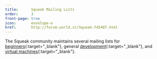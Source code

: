 ```yaml
---
title:      Squeak Mailing Lists
order:      3
front-page: true
icon:       envelope-o
href:       http://forum.world.st/Squeak-f45487.html
---
```

The Squeak community maintains several mailing lists for 
[beginners]{:target="_blank"}, general [development]{:target="_blank"},
and [virtual machines]{:target="_blank"}.

[beginners]:        http://forum.world.st/Squeak-Beginners-f107673.html
[development]:      http://forum.world.st/Squeak-Dev-f45488.html
[virtual machines]: http://forum.world.st/Squeak-VM-f104410.html